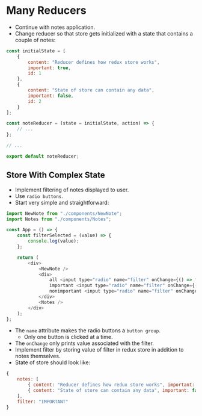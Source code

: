 # Many Reducers
- Continue with notes application.
- Change reducer so that store gets initialized with a state that contains a couple of notes:
```js
const initialState = [
    {
        content: "Reducer defines how redux store works",
        important: true,
        id: 1
    },
    {
        content: "State of store can contain any data",
        important: false,
        id: 2
    }
];

const noteReducer = (state = initialState, action) => {
    // ...
};

// ...

export default noteReducer;
```


## Store With Complex State
- Implement filtering of notes displayed to user.
- Use `radio buttons`.
- Start very simple and straightforward:
```js
import NewNote from "./components/NewNote";
import Notes from "./components/Notes";

const App = () => {
    const filterSelected = (value) => {
        console.log(value);
    };

    return (
        <div>
            <NewNote />
            <div>
                all <input type="radio" name="filter" onChange={() => filterSelected("ALL")} />
                important <input type="radio" name="filter" onChange={() => filterSelected("IMPORTANT")} />
                nonimportant <input type="radio" name="filter" onChange={() => filterSelected("NONIMPORTANT")} />
            </div>
            <Notes />
        </div>
    );
};
```
- The `name` attribute makes the radio buttons a `button group`.
    - Only one button is clicked at a time.
- The `onChange` only prints value associated with the filter.
- Implement filter by storing value of filter in redux store in addition to notes themselves.
- State of store should look like:
```js
{
    notes: [
        { content: "Reducer defines how redux store works", important: true, id: 1 },
        { content: "State of store can contain any data", important: false, id: 2 }
    ],
    filter: "IMPORTANT"
}
```

